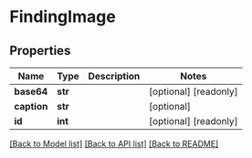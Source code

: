 # FindingImage

## Properties
Name | Type | Description | Notes
------------ | ------------- | ------------- | -------------
**base64** | **str** |  | [optional] [readonly] 
**caption** | **str** |  | [optional] 
**id** | **int** |  | [optional] [readonly] 

[[Back to Model list]](../README.md#documentation-for-models) [[Back to API list]](../README.md#documentation-for-api-endpoints) [[Back to README]](../README.md)



